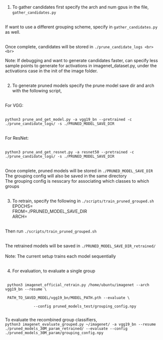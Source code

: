 1) To gather candidates first specify the arch and num gpus in the file, <br>
     `gather_candidates.py` <br> <br>

If want to use a different grouping scheme, specify in `gather_candidates.py` as well.  <br> <br>

Once complete, candidates will be stored in `./prune_candidate_logs <br> <br>`

Note: If debugging and want to generate candidates faster, can specify less sample points to generate for activations in imagenet_dataset.py, under the activations case in the init of the image folder. <br> <br>

2) To generate pruned models specify the prune model save dir and arch with the following script, <br> <br>

For VGG: <br> <br>

`python3 prune_and_get_model.py -a vgg19_bn --pretrained -c ./prune_candidate_logs/ -s ./PRUNED_MODEL_SAVE_DIR` <br> <br>

For ResNet: <br> <br>

`python3 prune_and_get_resnet.py -a resnet50 --pretrained -c ./prune_candidate_logs/ -s ./PRUNED_MODEL_SAVE_DIR` <br> <br>

Once complete, pruned models will be stored in `./PRUNED_MODEL_SAVE_DIR` <br>
The grouping config will also be saved in the same directory<br> 
The grouping config is nesscary for associating which classes to which groups <br> <br>

3) To retrain, specify the following in `./scripts/train_pruned_grouped.sh` <br>
EPOCHS=  <br>
FROM=./PRUNED_MODEL_SAVE_DIR <br> 
ARCH= <br> <br>

Then run `./scripts/train_pruned_grouped.sh`   <br> <br>

The retrained models will be saved in `./PRUNED_MODEL_SAVE_DIR_retrained/` <br> <br>
Note: The current setup trains each model sequentially <br> <br>

4) For evaluation, to evaluate a single group <br> <br>
```
 python3 imagenet_official_retrain.py /home/ubuntu/imagenet --arch vgg19_bn --resume \
 
 PATH_TO_SAVED_MODEL/vgg19_bn/MODEL_PATH.pth --evaluate \
 
             --config pruned_models_test/grouping_config.npy
             
```

To evaluate the recombined group classifiers, <br>
`python3 imagenet_evaluate_grouped.py ~/imagenet/ -a vgg19_bn --resume ./pruned_models_30M_param_retrained/ --evaluate --config  ./pruned_models_30M_param/grouping_config.npy`
